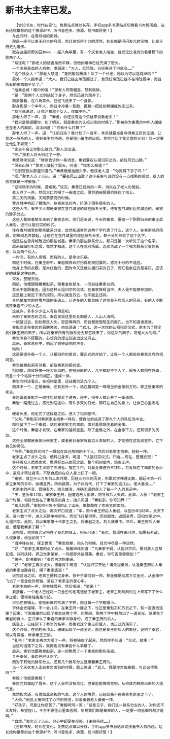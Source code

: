 # 新书大主宰已发。
        【告知书友，时代在变化，免费站点难以长存，手机app多书源站点切换看书大势所趋，站长给你推荐的这个换源APP，听书音色多、换源、找书都好使！】
       与此同时，在雪月城的南城。
       那是一座不比秦王府大的府邸，而且装饰得十分的漂亮，到处都是闪闪发光的宝物，比秦王府更为奢侈。
       就在这座府邸的园林中，一座八角亭里，有一个灰发老人端坐，目光无比凌厉的看着脚下的那两个人。
       “玲珑呢？”那老人的话语虽然平静，但他的眼神已经充满了怒火。
       一个浑身是血的人抱拳，虚弱道：“大人，红玲珑，已经离开了洪武会……”
       “这个贱女人！”那老人怒道：“竟然敢背叛我！杀了一个长老，她以为可以逃得掉吗？”
       另外一个人抱拳道：“大人，我们已经去玲珑阁过了，发现红玲珑已经不在玲珑阁中，而且所有的东西都不见了。”
       “给我全城！暗中的嗖！”那老人呼吸粗重，怒到极致。
       “是！”那两个人立刻站起了身子，然后迅速的跑开了。
       而紧接着，在八角亭外，已经飞进来了一个身影。
       那身影是一个中年人，而且冰冷着一张脸，握着一把巨剑鞘缓缓的走过来。
       “我早就说过，让你注意那个女人，你偏不听。”
       那老人哼了一声，道：“秦勇，你还没有这个资格来说教老夫！”
       “我只是想提醒你，到了明天，就是秦岩的认祖归宗的时候了。”那被称为秦勇的中年人缓缓坐在老人的面前，淡淡问道：“你有什么打算？”
       那老人哼了一声，道：“认祖归宗？我计划了一百年，本来就要准备夺得秦王府的王旗，让我这一脉系的人，得到秦王的待遇。但是那小畜生的出现。竟然打乱了我全盘的计划！我一定要让他生不如死！”
       “家主不会让你那么做的。”那人淡淡道。
       “哼。”那老人将头别过了一旁。
       秦勇继续说道：“继续告诉你一条消息，秦岩要在认祖归宗之后，前往风云山脉。”
       “风云山脉？”那老人皱起了眉头，问道：“你怎么知道？”
       “你别管我从那里知道的。”秦勇缓缓抬起头来，傲视老人道：“你觉得下手了吗？”
       “嗯。”那老人点了点头，道：“要去风云山脉？这小畜生可真的没有一点成熟的感觉，给人的感觉就是一种傲慢。”
       “记得动手的时候，通知我。”说完，秦勇已经刷的一声，消失在了老人的面前。
       老人哼了一声。然后大口的喝了一碗酒之后，便将酒碗狠狠的摔在了地上。
       第二天的清晨，天刚蒙蒙亮的时候。
       雪月城中响起了鞭炮声，在秦家总府内，挤满了很多很多的人。
       这些人中。有不少人都是秦家在雪月城里的那些脉系分支，还有雪月城附近的城邑的。秦家的脉系分支。
       这些人都架着辇车来到了秦家总府。他们是听说，今天的秦家，要给一个刚刚归来的秦王后人秦岩，进行认祖归宗的仪式。
       住在雪月城里的那些脉系分支，自然知道秦岩这两个字代表了什么，这个人。在秦家总府扬威，刹那间名声鹊起，让居住在雪月城里的那些脉系分支，都十分的熟悉了这个名字。
       但是住在雪月城附近的那些城邑。秦家的那些脉系分支，都只是第一次听说了这个名字。
       后来细细打听之后，竟然才知道，这个人在总府扬威，连续大战了一个强大脉系分支的长老，以及两个后人。
       一时间，有的人感慨，而有的人，是幸灾乐祸。
       而这个时候，在秦王府中，秦岩被苏云打扮得花枝招展的，感觉十分的不适应。
       他身上传的衣服，是大红色的，因为今天是他认祖归宗的日子，而红色象征的是喜庆，应该穿的就是这种颜色。
       束发，整理衣冠。
       而后，他便跟随着秦鬽宗，架着金色辇车，一同前往秦家总府。
       苏云不能跟着去，因为这种认祖归宗的仪式，在秦家族规当中，夫人是不能够参加的。
       这是祖上就定下来的规矩，所以就连苏云，也不能去违背。
       金色辇车奔跑在雪月城的街道上，让许多的人都目睹了这位秦王府后人的风采，有的人不断高呼秦岩三少的大名。
       这或许，多多少少让人有些得意吧。
       来到了秦家总府之后，秦岩发现这里到处都是人，人山人海啊。
       一眼望过去，到处都是人头，密密麻麻的，而且都是很陌生的面孔，也不知道谁是谁。
       秦鬽宗走在秦岩的肩膀旁边，他低语道：“岩儿，这一次你的认祖归宗仪式，家主为了顾全我们秦王府的面子，所以将秦家所有的脉系分支都召唤来了，你这回的面子，可是大大的啊。”
       秦岩浑身不舒服的，心想真的想立刻逃出这总府去。
       后来，秦家总府中，响起了铜钟敲响的声音。
       嗡嗡！
       这是要提升每一个人，认祖归宗的意识，要正式的开始了，让每一个人都前往秦家总府的祖祠堂。
       秦岩被秦鬽宗带领着，前往秦家的祖祠堂。
       祖祠堂，那就好像一座大庙似的，密密麻麻的人，几乎都站不下人了，很多人都围在外面，而且一个个站得十分的端正，连成一排。
       秦岩同时还看见，在祖祠堂里，还站着的是九个人。
       而其中一个，正是秦候，还有另外一个，站在祖祠堂一尊端坐的金像前方的，那正是秦家的家主。
       秦岩跟着秦鬽宗一同往祖祠堂走了进去，途中，很多人都让开了一条道路。
       秦岩一路走过去，感觉到沿途中，有许多双的目光，都盯在自己的身上。让自己心里发毛的。
       硬着头皮，他走完了这段路之后，进入了祖祠堂中。
       “父亲。”秦鬽宗对秦家家主抱拳一拜后，便自动的站进了那九个人的队伍当中去。
       而只留下了一个秦岩，站在秦家家主的面前，面对着那端坐着的金像。
       这个时候，秦岩才发现，在秦家的祖祠堂里，除了金像之外，在金像下方。还有很多的灵位。
       这些全部都是秦家历来家主，或者是对秦家有着巨大贡献的人，才能够在这祖祠堂中，立下自己的灵位。
       “爷爷。”秦岩目光扫了一眼站在自己两侧的十个人，然后对老家主抱拳。轻轻一拜。
       老家主点了点头之后，便转过身来。喝道：“认祖归宗仪式。开始……现在，整理衣冠！”
       等待着众人悉悉索索，整理好自己衣冠之后，整个祖祠堂内，鸦雀无声。
       这个时候，老家主点燃了三根香。握在手中，对着金像进行三拜后，将香插在了面前的香炉中，最后才转过身来。不怒自威的在众人身上扫了一眼。
       “秦家，成立于三万年前上古时期，历经三万年的历史，积累武学神通无数，崛起于第一代家主秦风的手中，纵横圣界，所向披靡，为子孙后代，打下了秦家的这江山，偌大基业……”
       老家主的声音，铿锵有力，而且雄浑，准确无误的落入了每一个人的耳朵中。
       “于，圣历年12年，秦家秦王府，因遭遇敌人偷袭，而导致后人失踪。此罪，大恶！”老家主这个时候，将目光放在了秦鬽宗的身上，抬头问道：“秦鬽宗，你可知罪？”
       “孩儿知罪。”秦鬽宗不急不慢的走了出来，单膝跪在了老家主的面前。
       老家主点了点头之后，再次开口说道：“幸，而今秦王府后人秦岩，与圣历年160年，从天下天，奋斗数十年，进入天路争夺排名，而后飞升星河界，历经磨难，返回圣界，回归世家之中，认祖归宗。此刻，我以秦家第十代家主之名，将秦岩之名，刻入族谱中。日后，秦王府后人秦岩，便是我秦家子嗣！”
       说完后，他将目光定格在了秦岩的身上，抬头问道：“秦岩。我现在来问你，如果有外敌，入侵秦家，你当如何？”
       “当冲锋在前，保卫世家！”秦岩抱拳，抬头的时候，目光中尽是一种淡然。
       “好！”老家主满意的点了点头，接着继续问道：“凡秦家子嗣，认祖归宗后，要对族人互帮互组，共同扶持，捍卫世家荣誉，一同抵御外敌侵袭。秦岩，你可否能够做到？”
       “弟子，能够做到！”秦岩再次抱拳道。
       “好！”老家主再次点头，接着挥手喝道：“认祖归宗开始！请先祖秦风，认准秦王府后人秦岩的秦家血脉身份，赐下秦家族谱！”
       说完这话之后，老家主便转过身来，张开手掌向前一伸，那金像便绽放万丈金光，从金像中飞出了一张金色的卷轴，落在了老家主的掌心中。
       老家主刷的一声，将卷轴展开，然后喝道：“笔来！”
       紧接着，一个老人已经将一只金色的毛笔递给了老家主，老家主刷刷刷的在上面写下了什么字之后，便将卷轴高高举起。
       只见在卷轴上，密密麻麻的写满了字样，而且每一个字都很小。
       字体金光璀璨，不一会儿间，在秦王府一脉之下，也正是秦鬽宗和苏云之下，有一道直线连接了起来，下面缓缓的出现了秦岩这两个字，刹那间，那两个字中释放出了一道金光，笼罩在了秦岩的身上，正式承认了秦岩的秦家血脉身份，成了秦王府的后人。
       族谱上，已经刻下了秦岩的名字，而秦岩这个秦王府后人，也正式的落实了。
       这个时候，在他的头顶上，缓缓出现了一道金光，那正是秦王府后人的象征，证明了秦岩，可以有资格，继承秦王王旗。
       “礼毕！”老家主再次大喝了一声，将卷轴收了起来，然后挥手叫道：“仪式，结束！”
       当这句话落下之后，就再也没有秦岩什么事情了。
       后来，秦岩也跟着秦鬽宗，逐一的熟悉了一下秦家的那些亲戚。
       关于秦候，秦岩已经认识了。
       而对于其他的脉系分支，还有几个脉系分支是跟着秦王府的。
       当一个灰衣老人走到秦岩面前的时候，脸上笑道：“岩儿，我是你大伯秦毅，可还记得我吗？”
       秦毅？他就是秦毅？
       秦岩立刻皱起了眉头，这个人虽然没有见过，但秦岩能够感觉到，从他体内释放出来的大道气息。
       竟然和大道，有着如此亲和的气息，这个人的境界，已经丝毫不在秦家老家主之下了。
       “大伯。”他脸上掩饰住了心中的想法，对着秦毅老人缓缓一拜。
       “好孩子，可是让你受苦了。”秦毅呵呵一笑：“前些日子，我们这一脉系分支的人，对你还不太友好。希望侄儿，千万不要往心里面去啊，毕竟我们都是秦家的人，一定要一同抵御外敌才是啊。”
       “自然。”秦岩点了点头，但心中却是在冷笑。(未完待续……)
       【告知书友，时代在变化，免费站点难以长存，手机app多书源站点切换看书大势所趋，站长给你推荐的这个换源APP，听书音色多、换源、找书都好使！】